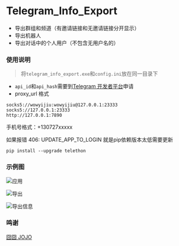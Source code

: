 # Telegram_Info_Export

- 导出群组和频道（有邀请链接和无邀请链接分开显示）
- 导出机器人
- 导出对话中的个人用户（不包含无用户名的）

### 使用说明

> 将`telegram_info_export.exe`和`config.ini`放在同一目录下

- `api_id`和`api_hash`需要到[Telegram 开发者平台](https://my.telegram.org/auth)申请
- proxy_url 格式

```
socks5://wowyijiu:wowyijiu@127.0.0.1:23333
socks5://127.0.0.1:23333
http://127.0.0.1:7890
```

手机号格式：+130727xxxxx

如果报错 406: UPDATE_APP_TO_LOGIN 就是pip依赖版本太低需要更新

```
pip install --upgrade telethon
```


### 示例图

![应用](https://cdn.jsdelivr.net/gh/WowYiJiu/image@master/git/image.5jsppfdyeq40.webp)

![导出](https://cdn.jsdelivr.net/gh/WowYiJiu/image@master/git/image.7htsb7kxl2g0.webp)

![导出信息](https://cdn.jsdelivr.net/gh/WowYiJiu/image@master/git/image.21sh6p5c05cw.webp)

### 鸣谢

[囧囧 JOJO](https://github.com/jiongjiongJOJO)
